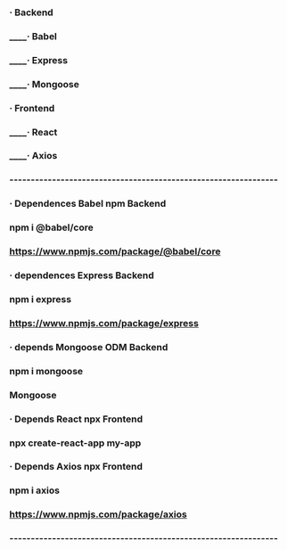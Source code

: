 ###			· Backend
###			____· Babel
###			____· Express
###			____· Mongoose

###			· Frontend
###			____· React
###			____· Axios

###			---------------------------------------------------------------
###			·	Dependences Babel 	npm 	Backend
###			npm i @babel/core
###			https://www.npmjs.com/package/@babel/core

###			·	dependences Express 		Backend
###			npm i express
###			https://www.npmjs.com/package/express

###			·	depends Mongoose ODM 		Backend
###			npm i mongoose
###			Mongoose

###			·	Depends React npx 			Frontend
###			npx create-react-app my-app

###			·	Depends Axios npx 			Frontend
###			npm i axios
###			https://www.npmjs.com/package/axios
###			---------------------------------------------------------------